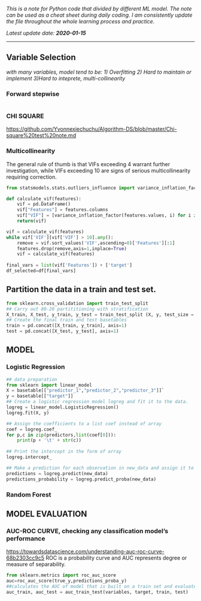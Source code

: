 *This is a note for Python code that divided by different ML model. The note can be used as a cheat sheet during daily coding. I am consistently update the file throughout the whole learning process and practice.*  

*Latest update date:* ***2020-01-15***
***
## Variable Selection
*with many variables, model tend to be: 1) Overfitting 2) Hard to maintain or implement 3)Hard to inteprete, multi-collinearity*
### Forward stepwise 
```python

```
### CHI SQUARE
<https://github.com/Yvonnexiechuchu/Algorithm-DS/blob/master/Chi-square%20test%20note.md>

### Multicollinearity
The general rule of thumb is that VIFs exceeding 4 warrant further investigation, while VIFs exceeding 10 are signs of serious multicollinearity requiring correction.
```python
from statsmodels.stats.outliers_influence import variance_inflation_factor

def calculate_vif(features):
    vif = pd.DataFrame()
    vif["Features"] = features.columns
    vif["VIF"] = [variance_inflation_factor(features.values, i) for i in range(features.shape[1])]    
    return(vif)

vif = calculate_vif(features)
while vif['VIF'][vif['VIF'] > 10].any():
    remove = vif.sort_values('VIF',ascending=0)['Features'][:1]
    features.drop(remove,axis=1,inplace=True)
    vif = calculate_vif(features)
  
final_vars = list(vif['Features']) + ['target']
df_selected=df[final_vars]
```


## Partition the data in a train and test set.
```python
from sklearn.cross_validation import train_test_split
## Carry out 80-20 partititioning with stratification
X_train, X_test, y_train, y_test = train_test_split (X, y, test_size = 0.8, stratify = y)
## Create the final train and test basetables
train = pd.concat([X_train, y_train], axis=1)
test = pd.concat([X_test, y_test], axis=1)
```

## MODEL
### Logistic Regression
```python
## data preparation
from sklearn import linear_model
X = basetable[["predictor_1","predictor_2","predictor_3"]]`
y = basetable[["target"]]
## Create a logistic regression model logreg and fit it to the data.
logreg = linear_model.LogisticRegression()
logreg.fit(X, y)

## Assign the coefficients to a list coef instead of array
coef = logreg.coef_
for p,c in zip(predictors,list(coef[0])):
    print(p + '\t' + str(c))
    
## Print the intercept in the form of array
logreg.intercept_

## Make a prediction for each observation in new_data and assign it to predictions
predictions = logreg.predict(new_data)
predictions_probability = logreg.predict_proba(new_data)
```
### Random Forest

## MODEL EVALUATION
### AUC-ROC CURVE,  checking any classification model’s performance
<https://towardsdatascience.com/understanding-auc-roc-curve-68b2303cc9c5>
ROC is a probability curve and AUC represents degree or measure of separability. 
```python
from sklearn.metrics import roc_auc_score
auc=roc_auc_score(true_y,predictions_proba_y)
##calculates the AUC of model that is built on a train set and evaluated on a test set:
auc_train, auc_test = auc_train_test(variables, target, train, test)
```
